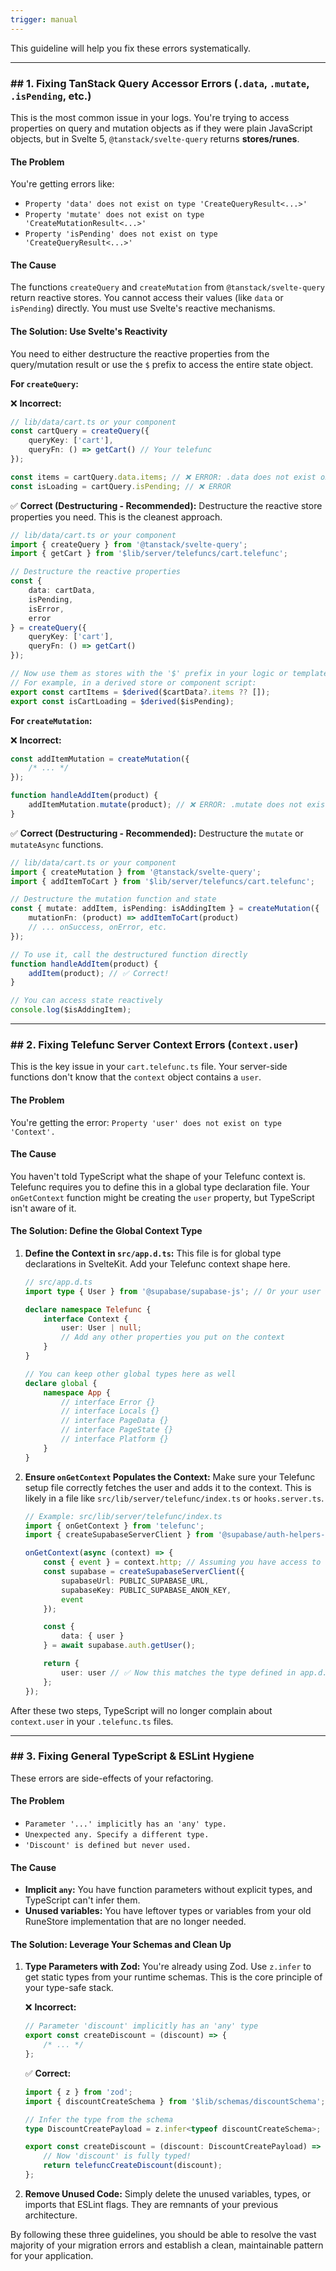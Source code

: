 ```yaml
---
trigger: manual
---
```


This guideline will help you fix these errors systematically.

---

### \#\# 1. Fixing TanStack Query Accessor Errors (`.data`, `.mutate`, `.isPending`, etc.)

This is the most common issue in your logs. You're trying to access properties on query and mutation objects as if they were plain JavaScript objects, but in Svelte 5, `@tanstack/svelte-query` returns **stores/runes**.

#### **The Problem**

You're getting errors like:

- `Property 'data' does not exist on type 'CreateQueryResult<...>'`
- `Property 'mutate' does not exist on type 'CreateMutationResult<...>'`
- `Property 'isPending' does not exist on type 'CreateQueryResult<...>'`

#### **The Cause**

The functions `createQuery` and `createMutation` from `@tanstack/svelte-query` return reactive stores. You cannot access their values (like `data` or `isPending`) directly. You must use Svelte's reactive mechanisms.

#### **The Solution: Use Svelte's Reactivity**

You need to either destructure the reactive properties from the query/mutation result or use the `$` prefix to access the entire state object.

**For `createQuery`:**

❌ **Incorrect:**

```typescript
// lib/data/cart.ts or your component
const cartQuery = createQuery({
	queryKey: ['cart'],
	queryFn: () => getCart() // Your telefunc
});

const items = cartQuery.data.items; // ❌ ERROR: .data does not exist on cartQuery
const isLoading = cartQuery.isPending; // ❌ ERROR
```

✅ **Correct (Destructuring - Recommended):**
Destructure the reactive store properties you need. This is the cleanest approach.

```typescript
// lib/data/cart.ts or your component
import { createQuery } from '@tanstack/svelte-query';
import { getCart } from '$lib/server/telefuncs/cart.telefunc';

// Destructure the reactive properties
const {
	data: cartData,
	isPending,
	isError,
	error
} = createQuery({
	queryKey: ['cart'],
	queryFn: () => getCart()
});

// Now use them as stores with the '$' prefix in your logic or template
// For example, in a derived store or component script:
export const cartItems = $derived($cartData?.items ?? []);
export const isCartLoading = $derived($isPending);
```

**For `createMutation`:**

❌ **Incorrect:**

```typescript
const addItemMutation = createMutation({
	/* ... */
});

function handleAddItem(product) {
	addItemMutation.mutate(product); // ❌ ERROR: .mutate does not exist
}
```

✅ **Correct (Destructuring - Recommended):**
Destructure the `mutate` or `mutateAsync` functions.

```typescript
// lib/data/cart.ts or your component
import { createMutation } from '@tanstack/svelte-query';
import { addItemToCart } from '$lib/server/telefuncs/cart.telefunc';

// Destructure the mutation function and state
const { mutate: addItem, isPending: isAddingItem } = createMutation({
	mutationFn: (product) => addItemToCart(product)
	// ... onSuccess, onError, etc.
});

// To use it, call the destructured function directly
function handleAddItem(product) {
	addItem(product); // ✅ Correct!
}

// You can access state reactively
console.log($isAddingItem);
```

---

### \#\# 2. Fixing Telefunc Server Context Errors (`Context.user`)

This is the key issue in your `cart.telefunc.ts` file. Your server-side functions don't know that the `context` object contains a `user`.

#### **The Problem**

You're getting the error: `Property 'user' does not exist on type 'Context'.`

#### **The Cause**

You haven't told TypeScript what the shape of your Telefunc context is. Telefunc requires you to define this in a global type declaration file. Your `onGetContext` function might be creating the `user` property, but TypeScript isn't aware of it.

#### **The Solution: Define the Global Context Type**

1.  **Define the Context in `src/app.d.ts`:**
    This file is for global type declarations in SvelteKit. Add your Telefunc context shape here.

    ```typescript
    // src/app.d.ts
    import type { User } from '@supabase/supabase-js'; // Or your user type

    declare namespace Telefunc {
    	interface Context {
    		user: User | null;
    		// Add any other properties you put on the context
    	}
    }

    // You can keep other global types here as well
    declare global {
    	namespace App {
    		// interface Error {}
    		// interface Locals {}
    		// interface PageData {}
    		// interface PageState {}
    		// interface Platform {}
    	}
    }
    ```

2.  **Ensure `onGetContext` Populates the Context:**
    Make sure your Telefunc setup file correctly fetches the user and adds it to the context. This is likely in a file like `src/lib/server/telefunc/index.ts` or `hooks.server.ts`.

    ```typescript
    // Example: src/lib/server/telefunc/index.ts
    import { onGetContext } from 'telefunc';
    import { createSupabaseServerClient } from '@supabase/auth-helpers-sveltekit';

    onGetContext(async (context) => {
    	const { event } = context.http; // Assuming you have access to the request event
    	const supabase = createSupabaseServerClient({
    		supabaseUrl: PUBLIC_SUPABASE_URL,
    		supabaseKey: PUBLIC_SUPABASE_ANON_KEY,
    		event
    	});

    	const {
    		data: { user }
    	} = await supabase.auth.getUser();

    	return {
    		user: user // ✅ Now this matches the type defined in app.d.ts
    	};
    });
    ```

After these two steps, TypeScript will no longer complain about `context.user` in your `.telefunc.ts` files.

---

### \#\# 3. Fixing General TypeScript & ESLint Hygiene

These errors are side-effects of your refactoring.

#### **The Problem**

- `Parameter '...' implicitly has an 'any' type.`
- `Unexpected any. Specify a different type.`
- `'Discount' is defined but never used.`

#### **The Cause**

- **Implicit `any`:** You have function parameters without explicit types, and TypeScript can't infer them.
- **Unused variables:** You have leftover types or variables from your old RuneStore implementation that are no longer needed.

#### **The Solution: Leverage Your Schemas and Clean Up**

1.  **Type Parameters with Zod:** You're already using Zod. Use `z.infer` to get static types from your runtime schemas. This is the core principle of your type-safe stack.

    ❌ **Incorrect:**

    ```typescript
    // Parameter 'discount' implicitly has an 'any' type
    export const createDiscount = (discount) => {
    	/* ... */
    };
    ```

    ✅ **Correct:**

    ```typescript
    import { z } from 'zod';
    import { discountCreateSchema } from '$lib/schemas/discountSchema'; // Your Zod schema

    // Infer the type from the schema
    type DiscountCreatePayload = z.infer<typeof discountCreateSchema>;

    export const createDiscount = (discount: DiscountCreatePayload) => {
    	// Now 'discount' is fully typed!
    	return telefuncCreateDiscount(discount);
    };
    ```

2.  **Remove Unused Code:** Simply delete the unused variables, types, or imports that ESLint flags. They are remnants of your previous architecture.

By following these three guidelines, you should be able to resolve the vast majority of your migration errors and establish a clean, maintainable pattern for your application.
